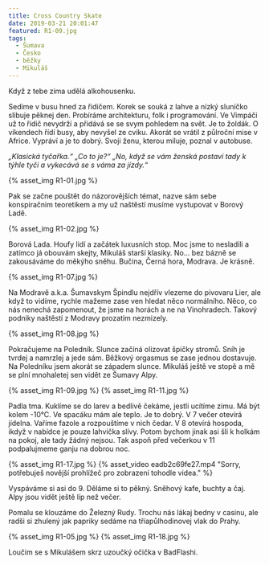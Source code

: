 ```yaml
---
title: Cross Country Skate
date: 2019-03-21 20:01:47
featured: R1-09.jpg
tags:
  - Šumava
  - Česko
  - běžky
  - Mikuláš
---
```


Když z tebe zima udělá alkohousenku.

<!-- more -->

Sedíme v busu hned za řidičem. Korek se souká z lahve a nízký sluníčko slibuje pěknej den. Probíráme architekturu, folk i programování. Ve Vimpáči už to řidič nevydrží a přidává se se svym pohledem na svět. Je to žoldák. O víkendech řídí busy, aby nevyšel ze cviku. Akorát se vrátil z půlroční mise v Africe. Vypráví a je to dobrý. Svoji ženu, kterou miluje, poznal v autobuse.

_„Klasická tyčařka.“_
_„Co to je?“_
_„No, když se vám ženská postaví tady k týhle tyči a vykecává se s váma za jízdy.“_

{% asset_img R1-01.jpg %}

Pak se začne pouštět do názorovějších témat, nazve sám sebe konspiračnim teoretikem a my už naštěstí musíme vystupovat v Borový Ladě.

{% asset_img R1-02.jpg %}

Borová Lada. Houfy lidí a začátek luxusních stop. Moc jsme to nesladili a zatímco já obouvám skejty, Mikuláš starší klasiky. No... bez bázně se zakousáváme do měkýho sněhu. Bučina, Černá hora, Modrava. Je krásně.

{% asset_img R1-07.jpg %}

Na Modravě a.k.a. Šumavskym Špindlu nejdřív vlezeme do pivovaru Lier, ale když to vidíme, rychle mažeme zase ven hledat něco normálního. Něco, co nás nenechá zapomenout, že jsme na horách a ne na Vinohradech. Takový podniky naštěstí z Modravy prozatim nezmizely.

{% asset_img R1-08.jpg %}

Pokračujeme na Poledník. Slunce začíná olizovat špičky stromů. Sníh je tvrdej a namrzlej a jede sám. Běžkový orgasmus se zase jednou dostavuje. Na Poledníku jsem akorát se západem slunce. Mikuláš ještě ve stopě a mě se plní mnohaletej sen vidět ze Šumavy Alpy.

{% asset_img R1-09.jpg %}
{% asset_img R1-11.jpg %}

Padla tma. Kuklíme se do larev a bedlivě čekáme, jestli ucítíme zimu. Má být kolem -10°C. Ve spacáku mám ale teplo. Je to dobrý. V 7 večer otevírá jídelna. Vaříme fazole a rozpouštíme v nich čedar. V 8 otevírá hospoda, ikdyž v nabídce je pouze lahvička slívy. Potom bychom jinak asi šli k holkám na pokoj, ale tady žádný nejsou. Tak aspoň před večerkou v 11 podpalujmeme ganju na dobrou noc.

{% asset_img R1-17.jpg %}
{% asset_video eadb2c69fe27.mp4 "Sorry, potřebuješ novější prohlížeč pro zobrazení tohodle videa." %}

Vyspáváme si asi do 9. Děláme si to pěkný. Sněhový kafe, buchty a čaj. Alpy jsou vidět ještě líp než večer.

Pomalu se klouzáme do Železný Rudy. Trochu nás lákaj bedny v casinu, ale radši si zhulený jak papriky sedáme na tříapůlhodinovej vlak do Prahy.

{% asset_img R1-05.jpg %}
{% asset_img R1-18.jpg %}

Loučim se s Mikulášem skrz uzoučký očička v BadFlashi.
